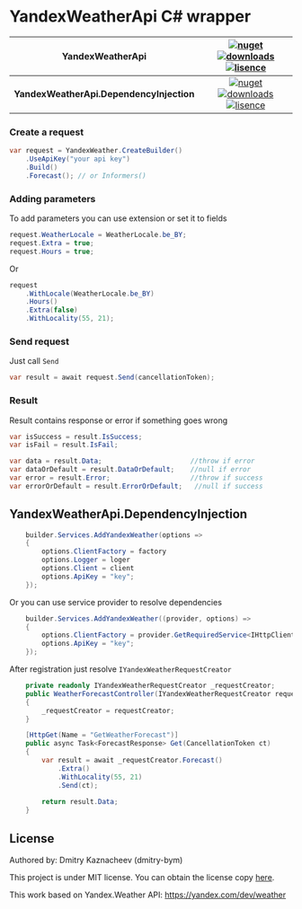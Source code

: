 # YandexWeatherApi C# wrapper
| YandexWeatherApi |  [![nuget](https://img.shields.io/nuget/v/YandexWeatherApi?style=flat-square)](https://www.nuget.org/packages/YandexWeatherApi) [![downloads](https://img.shields.io/nuget/dt/YandexWeatherApi?style=flat-square)](https://www.nuget.org/packages/YandexWeatherApi) [![lisence](https://img.shields.io/badge/lisence-MIT-green?style=flat-square)](https://github.com/dmitry-bym/YandexWeatherApi/blob/master/LICENSE) |
| ------------- |:-------------:|
| __YandexWeatherApi.DependencyInjection__ | [![nuget](https://img.shields.io/nuget/v/YandexWeatherApi.DependencyInjection?style=flat-square)](https://www.nuget.org/packages/YandexWeatherApi.DependencyInjection) [![downloads](https://img.shields.io/nuget/dt/YandexWeatherApi.DependencyInjection?style=flat-square)](https://www.nuget.org/packages/YandexWeatherApi.DependencyInjection) [![lisence](https://img.shields.io/badge/lisence-MIT-green?style=flat-square)](https://github.com/dmitry-bym/YandexWeatherApi/blob/master/LICENSE) |

### Create a request

```c#
var request = YandexWeather.CreateBuilder()
    .UseApiKey("your api key")
    .Build()
    .Forecast(); // or Informers()
```

### Adding parameters
To add parameters you can use extension or set it to fields
```c#
request.WeatherLocale = WeatherLocale.be_BY;
request.Extra = true;
request.Hours = true;
```
Or
```c#
request
    .WithLocale(WeatherLocale.be_BY)
    .Hours()
    .Extra(false)
    .WithLocality(55, 21);
```
    
### Send request
Just call `Send`
```c#
var result = await request.Send(cancellationToken);
```

### Result
Result contains response or error if something goes wrong
```c#
var isSuccess = result.IsSuccess;
var isFail = result.IsFail;

var data = result.Data;                      //throw if error
var dataOrDefault = result.DataOrDefault;    //null if error
var error = result.Error;                    //throw if success 
var errorOrDefault = result.ErrorOrDefault;   //null if success 
```

## YandexWeatherApi.DependencyInjection

```c#
    builder.Services.AddYandexWeather(options =>
    {
        options.ClientFactory = factory
        options.Logger = loger
        options.Client = client
        options.ApiKey = "key";
    });
```
Or you can use service provider to resolve dependencies
```c#
    builder.Services.AddYandexWeather((provider, options) =>
    {
        options.ClientFactory = provider.GetRequiredService<IHttpClientFactory>();
        options.ApiKey = "key";
    });
```
After registration just resolve `IYandexWeatherRequestCreator`
```c#
    private readonly IYandexWeatherRequestCreator _requestCreator;
    public WeatherForecastController(IYandexWeatherRequestCreator requestCreator)
    {
        _requestCreator = requestCreator;
    }

    [HttpGet(Name = "GetWeatherForecast")]
    public async Task<ForecastResponse> Get(CancellationToken ct)
    {
        var result = await _requestCreator.Forecast()
            .Extra()
            .WithLocality(55, 21)
            .Send(ct);
        
        return result.Data;
    }
```

## License

Authored by: Dmitry Kaznacheev (dmitry-bym)

This project is under MIT license. You can obtain the license copy [here](https://github.com/dmitry-bym/YandexWeatherApi/blob/master/LICENSE).

This work based on Yandex.Weather API: https://yandex.com/dev/weather
